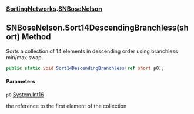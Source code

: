 ### [SortingNetworks](SortingNetworks.md 'SortingNetworks').[SNBoseNelson](SortingNetworks.SNBoseNelson.md 'SortingNetworks.SNBoseNelson')

## SNBoseNelson.Sort14DescendingBranchless(short) Method

Sorts a collection of 14 elements in descending order using branchless min/max swap.

```csharp
public static void Sort14DescendingBranchless(ref short p0);
```
#### Parameters

<a name='SortingNetworks.SNBoseNelson.Sort14DescendingBranchless(short).p0'></a>

`p0` [System.Int16](https://docs.microsoft.com/en-us/dotnet/api/System.Int16 'System.Int16')

the reference to the first element of the collection